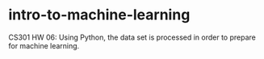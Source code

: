 # intro-to-machine-learning
CS301 HW 06: Using Python, the data set is processed in order to prepare for machine learning. 
